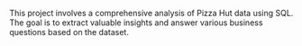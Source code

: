 This project involves a comprehensive analysis of Pizza Hut data using SQL.
The goal is to extract valuable insights and answer various business questions based on the dataset.

